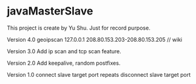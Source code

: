 # javaMasterSlave

This project is create by Yu Shu. Just for record purpose.

Version 4.0
geoipscan 127.0.0.1 208.80.153.203-208.80.153.205
// wiki

Version 3.0
Add ip scan and tcp scan feature.

Version 2.0
Add keepalive, random postfixes.

Version 1.0
connect slave target port repeats
disconnect slave target port
